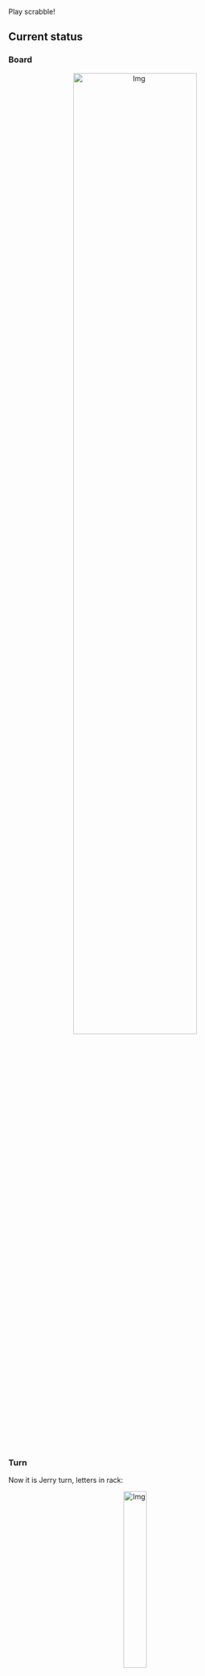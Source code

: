 
Play scrabble!
## Current status
### Board
<p align="center">
<img src="https://raw.githubusercontent.com/radosz99/radosz99/main/board.png" width=70% alt="Img"/>
    </p>
    
### Turn
Now it is Jerry turn, letters in rack:
<p align="center">
<img src="https://raw.githubusercontent.com/radosz99/radosz99/main/rack.png" width=30% alt="Img"/>
</p>

### Game score
| Id | Player name | Points |
  | - | - | - |  
|0 | Tom | 106
|1 | Jerry | 122
## Make the move
Make the move and insert the letters by creating an [issue](https://github.com/radosz99/radosz99/issues/new?title=scrabble%7Cmove%7C7%3AA%3ARIDE&body=Just+push+%27Submit+new+issue%27+or+update+with+your+move.) according to the rules or...

## Possibly best moves  
Are you sure? :smiling_imp: :smiling_imp: :smiling_imp:
<details>
  <summary>Spoiler warning!</summary>
  
  | Id | Move | Issue link | Points |
  | - | - | - | - |  
|1| 13:G:cinqs | [scrabble&#124;move&#124;13:G:cinqs](https://github.com/radosz99/radosz99/issues/new?title=scrabble%7Cmove%7C13%3AG%3Acinqs&body=Just+push+%27Submit+new+issue%27+or+update+with+your+move.) | 36 
|2| 13:G:cinq | [scrabble&#124;move&#124;13:G:cinq](https://github.com/radosz99/radosz99/issues/new?title=scrabble%7Cmove%7C13%3AG%3Acinq&body=Just+push+%27Submit+new+issue%27+or+update+with+your+move.) | 35 
|3| J:9:qins | [scrabble&#124;move&#124;J:9:qins](https://github.com/radosz99/radosz99/issues/new?title=scrabble%7Cmove%7CJ%3A9%3Aqins&body=Just+push+%27Submit+new+issue%27+or+update+with+your+move.) | 33 
|4| J:9:qis | [scrabble&#124;move&#124;J:9:qis](https://github.com/radosz99/radosz99/issues/new?title=scrabble%7Cmove%7CJ%3A9%3Aqis&body=Just+push+%27Submit+new+issue%27+or+update+with+your+move.) | 32 
|5| J:9:qin | [scrabble&#124;move&#124;J:9:qin](https://github.com/radosz99/radosz99/issues/new?title=scrabble%7Cmove%7CJ%3A9%3Aqin&body=Just+push+%27Submit+new+issue%27+or+update+with+your+move.) | 32 
|6| J:9:qi | [scrabble&#124;move&#124;J:9:qi](https://github.com/radosz99/radosz99/issues/new?title=scrabble%7Cmove%7CJ%3A9%3Aqi&body=Just+push+%27Submit+new+issue%27+or+update+with+your+move.) | 31 
|7| J:9:cinqs | [scrabble&#124;move&#124;J:9:cinqs](https://github.com/radosz99/radosz99/issues/new?title=scrabble%7Cmove%7CJ%3A9%3Acinqs&body=Just+push+%27Submit+new+issue%27+or+update+with+your+move.) | 24 
|8| J:9:cinq | [scrabble&#124;move&#124;J:9:cinq](https://github.com/radosz99/radosz99/issues/new?title=scrabble%7Cmove%7CJ%3A9%3Acinq&body=Just+push+%27Submit+new+issue%27+or+update+with+your+move.) | 21 
|9| M:9:sycon | [scrabble&#124;move&#124;M:9:sycon](https://github.com/radosz99/radosz99/issues/new?title=scrabble%7Cmove%7CM%3A9%3Asycon&body=Just+push+%27Submit+new+issue%27+or+update+with+your+move.) | 20 
|10| 13:F:voips | [scrabble&#124;move&#124;13:F:voips](https://github.com/radosz99/radosz99/issues/new?title=scrabble%7Cmove%7C13%3AF%3Avoips&body=Just+push+%27Submit+new+issue%27+or+update+with+your+move.) | 20 
</details>
    
## Latest moves

| Id | Type | Move / Letters to replace | Created words / New letters | Date | Points | Player | Who |
| - | - | - | - | - | - | - | - |
|6| INSERT | 10:H:twirly | ['TWIRLY'] | 11/28/2022, 01:10:36 | 24 | Tom | [radosz99](github.com/radosz99) |
|5| INSERT | H:7:septaria | ['SEPTARIA'] | 11/28/2022, 01:08:56 | 83 | Jerry | [radosz99](github.com/radosz99) |
|4| INSERT | A:7:mining | ['MINING'] | 11/28/2022, 01:07:13 | 30 | Tom | [radosz99](github.com/radosz99) |
|3| INSERT | F:5:fogie | ['FOGIE'] | 11/28/2022, 01:06:26 | 19 | Jerry | [radosz99](github.com/radosz99) |
|2| INSERT | 10:A:ixtle | ['IXTLE'] | 11/28/2022, 01:05:30 | 24 | Tom | [radosz99](github.com/radosz99) |
|1| INSERT | D:7:heiled | ['HEILED'] | 11/28/2022, 01:02:30 | 20 | Jerry | [radosz99](github.com/radosz99) |
|0| INSERT | 7:D:hugest | ['HUGEST'] | 11/28/2022, 00:55:28 | 28 | Tom | [radosz99](github.com/radosz99) |